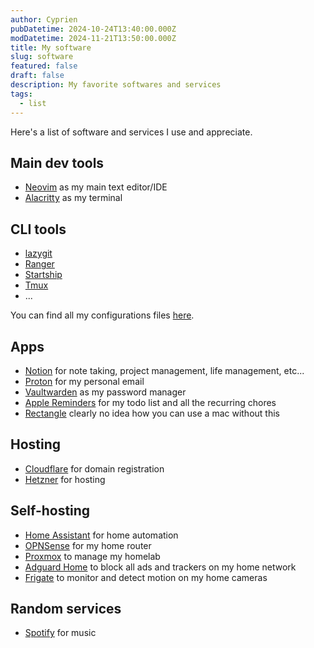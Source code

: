 ```yaml
---
author: Cyprien
pubDatetime: 2024-10-24T13:40:00.000Z
modDatetime: 2024-11-21T13:50:00.000Z
title: My software
slug: software
featured: false
draft: false
description: My favorite softwares and services
tags:
  - list
---
```

Here's a list of software and services I use and appreciate.

## Main dev tools

- [Neovim](https://neovim.io/) as my main text editor/IDE
- [Alacritty](https://alacritty.org/) as my terminal

## CLI tools

- [lazygit](https://github.com/jesseduffield/lazygit)
- [Ranger](https://github.com/ranger/ranger)
- [Startship](https://github.com/starship/starship)
- [Tmux](https://github.com/tmux/tmux)
- ...

You can find all my configurations files [here](https://github.com/cyprieng/dotfiles).

## Apps

- [Notion](https://www.notion.so/) for note taking, project management, life management, etc...
- [Proton](https://proton.me/mail) for my personal email
- [Vaultwarden](https://github.com/dani-garcia/vaultwarden) as my password manager
- [Apple Reminders](https://www.icloud.com/reminders) for my todo list and all the recurring chores
- [Rectangle](https://rectangleapp.com) clearly no idea how you can use a mac without this

## Hosting

- [Cloudflare](https://www.cloudflare.com/) for domain registration
- [Hetzner](https://www.hetzner.com/) for hosting

## Self-hosting

- [Home Assistant](https://www.home-assistant.io/) for home automation
- [OPNSense](https://opnsense.org/) for my home router
- [Proxmox](https://www.proxmox.com/en/proxmox-ve) to manage my homelab
- [Adguard Home](https://adguard.com/adguard-home/overview.html) to block all ads and trackers on my home network
- [Frigate](https://frigate.video/) to monitor and detect motion on my home cameras

## Random services

- [Spotify](https://www.spotify.com/) for music

